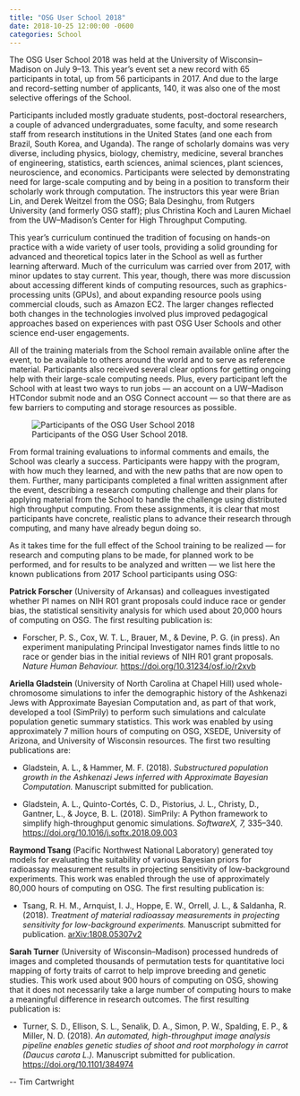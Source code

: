 ```yaml
---
title: "OSG User School 2018"
date: 2018-10-25 12:00:00 -0600
categories: School
---
```


The OSG User School 2018 was held at the University of Wisconsin–Madison on July 9–13.  This year’s event set a new
record with 65 participants in total, up from 56 participants in 2017.  And due to the large and record-setting number
of applicants, 140, it was also one of the most selective offerings of the School.

Participants included mostly graduate students, post-doctoral researchers, a couple of advanced undergraduates, some
faculty, and some research staff from research institutions in the United States (and one each from Brazil, South Korea,
and Uganda).  The range of scholarly domains was very diverse, including physics, biology, chemistry, medicine, several
branches of engineering, statistics, earth sciences, animal sciences, plant sciences, neuroscience, and economics.
Participants were selected by demonstrating need for large-scale computing and by being in a position to transform their
scholarly work through computation.  The instructors this year were Brian Lin, and Derek Weitzel from the OSG; Bala
Desinghu, from Rutgers University (and formerly OSG staff); plus Christina Koch and Lauren Michael from the UW–Madison’s
Center for High Throughput Computing.

This year’s curriculum continued the tradition of focusing on hands-on practice with a wide variety of user tools,
providing a solid grounding for advanced and theoretical topics later in the School as well as further learning
afterward.  Much of the curriculum was carried over from 2017, with minor updates to stay current.  This year, though,
there was more discussion about accessing different kinds of computing resources, such as graphics-processing units
(GPUs), and about expanding resource pools using commercial clouds, such as Amazon EC2.  The larger changes reflected
both changes in the technologies involved plus improved pedagogical approaches based on experiences with past OSG User
Schools and other science end-user engagements.

All of the training materials from the School remain available online after the event, to be available to others around
the world and to serve as reference material.  Participants also received several clear options for getting ongoing help
with their large-scale computing needs.  Plus, every participant left the School with at least two ways to run jobs — an
account on a UW–Madison HTCondor submit node and an OSG Connect account — so that there are as few barriers to computing
and storage resources as possible.


<figure class="figure">
  <img src="{{site.baseurl}}/assets/images/osg-user-school-2018.png" class="figure-img img-fluid rounded" alt="Participants of the OSG User School 2018">
  <figcaption class="figure-caption">Participants of the OSG User School 2018.</figcaption>
</figure>

From formal training evaluations to informal comments and emails, the School was clearly a success.  Participants were
happy with the program, with how much they learned, and with the new paths that are now open to them.  Further, many
participants completed a final written assignment after the event, describing a research computing challenge and their
plans for applying material from the School to handle the challenge using distributed high throughput computing.  From
these assignments, it is clear that most participants have concrete, realistic plans to advance their research through
computing, and many have already begun doing so.

As it takes time for the full effect of the School training to be realized&nbsp;— for research and computing plans to be
made, for planned work to be performed, and for results to be analyzed and written&nbsp;— we list here the known
publications from 2017 School participants using OSG:

**Patrick Forscher** (University of Arkansas) and colleagues investigated whether PI names on NIH R01 grant proposals
could induce race or gender bias, the statistical sensitivity analysis for which used about 20,000 hours of computing on
OSG.  The first resulting publication is:

* Forscher, P. S., Cox, W. T. L., Brauer, M., & Devine, P. G. (in press).  An experiment manipulating Principal
  Investigator names finds little to no race or gender bias in the initial reviews of NIH R01 grant proposals.  _Nature
  Human Behaviour._  <https://doi.org/10.31234/osf.io/r2xvb>

**Ariella Gladstein** (University of North Carolina at Chapel Hill) used whole-chromosome simulations to infer the
demographic history of the Ashkenazi Jews with Approximate Bayesian Computation and, as part of that work, developed a
tool (SimPrily) to perform such simulations and calculate population genetic summary statistics.  This work was enabled
by using approximately 7 million hours of computing on OSG, XSEDE, University of Arizona, and University of Wisconsin
resources.  The first two resulting publications are:

* Gladstein, A. L., & Hammer, M. F. (2018).  _Substructured population growth in the Ashkenazi Jews inferred with
  Approximate Bayesian Computation._  Manuscript submitted for publication.

* Gladstein, A. L., Quinto-Cortés, C. D., Pistorius, J. L., Christy, D., Gantner, L., & Joyce, B. L. (2018).  SimPrily:
  A Python framework to simplify high-throughput genomic simulations.  _SoftwareX, 7,_ 335–340.
  <https://doi.org/10.1016/j.softx.2018.09.003>

**Raymond Tsang** (Pacific Northwest National Laboratory) generated toy models for evaluating the suitability of various
Bayesian priors for radioassay measurement results in projecting sensitivity of low-background experiments.  This work
was enabled through the use of approximately 80,000 hours of computing on OSG.  The first resulting publication is:

* Tsang, R. H. M., Arnquist, I. J., Hoppe, E. W., Orrell, J. L., & Saldanha, R. (2018).  _Treatment of material
  radioassay measurements in projecting sensitivity for low-background experiments._  Manuscript submitted for
  publication.  [arXiv:1808.05307v2](https://arxiv.org/abs/1808.05307)

**Sarah Turner** (University of Wisconsin–Madison) processed hundreds of images and completed thousands of permutation
tests for quantitative loci mapping of forty traits of carrot to help improve breeding and genetic studies.  This work
used about 900 hours of computing on OSG, showing that it does not necessarily take a large number of computing hours to
make a meaningful difference in research outcomes.  The first resulting publication is:

* Turner, S. D., Ellison, S. L., Senalik, D. A., Simon, P. W., Spalding, E. P., & Miller, N. D. (2018).  _An automated,
  high-throughput image analysis pipeline enables genetic studies of shoot and root morphology in carrot (Daucus carota
  L.)._  Manuscript submitted for publication.  <https://doi.org/10.1101/384974>

-- Tim Cartwright
